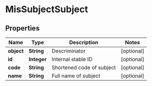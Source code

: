
# MisSubjectSubject

## Properties
Name | Type | Description | Notes
------------ | ------------- | ------------- | -------------
**object** | **String** | Descriminator |  [optional]
**id** | **Integer** | Internal stable ID |  [optional]
**code** | **String** | Shortened code of subject |  [optional]
**name** | **String** | Full name of subject |  [optional]



